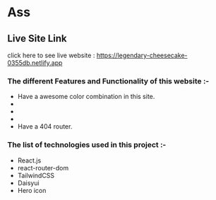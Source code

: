 # **Ass**
## **Live Site Link**
click here to see live website : https://legendary-cheesecake-0355db.netlify.app

### **The different Features and Functionality of this website :-**
- Have a awesome color combination in this site.
- 
- 
- 
- Have a 404 router.

### **The list of technologies used in this project :-**
- React.js
- react-router-dom
- TailwindCSS
- Daisyui
- Hero icon